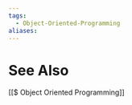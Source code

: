 ```yaml
---
tags:
  - Object-Oriented-Programming
aliases:
---
```



# See Also
[[$ Object Oriented Programming]]
